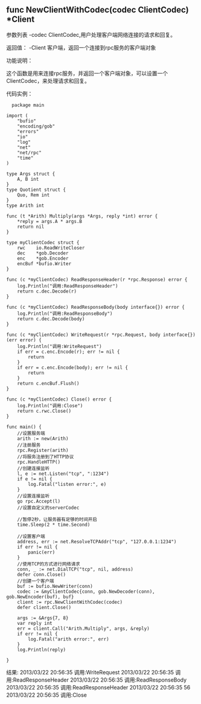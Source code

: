 ## func NewClientWithCodec(codec ClientCodec) *Client

参数列表
-codec ClientCodec,用户处理客户端网络连接的请求和回复。

返回值：
-Client 客户端，返回一个连接到rpc服务的客户端对象

功能说明：

这个函数是用来连接rpc服务，并返回一个客户端对象，可以设置一个 ClientCodec，来处理请求和回复。

代码实例：

      package main

    import (
        "bufio"
        "encoding/gob"
        "errors"
        "io"
        "log"
        "net"
        "net/rpc"
        "time"
    )

    type Args struct {
        A, B int
    }
    type Quotient struct {
        Quo, Rem int
    }
    type Arith int

    func (t *Arith) Multiply(args *Args, reply *int) error {
        *reply = args.A * args.B
        return nil
    }

    type myClientCodec struct {
        rwc    io.ReadWriteCloser
        dec    *gob.Decoder
        enc    *gob.Encoder
        encBuf *bufio.Writer
    }

    func (c *myClientCodec) ReadResponseHeader(r *rpc.Response) error {
        log.Println("调用:ReadResponseHeader")
        return c.dec.Decode(r)
    }

    func (c *myClientCodec) ReadResponseBody(body interface{}) error {
        log.Println("调用:ReadResponseBody")
        return c.dec.Decode(body)
    }

    func (c *myClientCodec) WriteRequest(r *rpc.Request, body interface{}) (err error) {
        log.Println("调用:WriteRequest")
        if err = c.enc.Encode(r); err != nil {
            return
        }
        if err = c.enc.Encode(body); err != nil {
            return
        }
        return c.encBuf.Flush()
    }

    func (c *myClientCodec) Close() error {
        log.Println("调用:Close")
        return c.rwc.Close()
    }

    func main() {
        //设置服务端
        arith := new(Arith)
        //注册服务
        rpc.Register(arith)
        //将服务注册到了HTTP协议
        rpc.HandleHTTP()
        //创建连接监听
        l, e := net.Listen("tcp", ":1234")
        if e != nil {
            log.Fatal("listen error:", e)
        }
        //设置连接监听
        go rpc.Accept(l)
        //设置自定义的serverCodec

        //暂停2秒，让服务器有足够的时间开启
        time.Sleep(2 * time.Second)

        //设置客户端
        address, err := net.ResolveTCPAddr("tcp", "127.0.0.1:1234")
        if err != nil {
            panic(err)
        }
        //使用TCP的方式进行网络请求
        conn, _ := net.DialTCP("tcp", nil, address)
        defer conn.Close()
        //创建一个客户端
        buf := bufio.NewWriter(conn)
        codec := &myClientCodec{conn, gob.NewDecoder(conn), gob.NewEncoder(buf), buf}
        client := rpc.NewClientWithCodec(codec)
        defer client.Close()

        args := &Args{7, 8}
        var reply int
        err = client.Call("Arith.Multiply", args, &reply)
        if err != nil {
            log.Fatal("arith error:", err)
        }
        log.Println(reply)

    }





结果:
    2013/03/22 20:56:35 调用:WriteRequest
    2013/03/22 20:56:35 调用:ReadResponseHeader
    2013/03/22 20:56:35 调用:ReadResponseBody
    2013/03/22 20:56:35 调用:ReadResponseHeader
    2013/03/22 20:56:35 56
    2013/03/22 20:56:35 调用:Close

